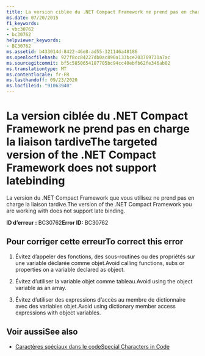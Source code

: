 ```yaml
---
title: La version ciblée du .NET Compact Framework ne prend pas en charge la liaison tardive
ms.date: 07/20/2015
f1_keywords:
- vbc30762
- bc30762
helpviewer_keywords:
- BC30762
ms.assetid: b433014d-8422-46e8-ad55-321146a48186
ms.openlocfilehash: 927f8cc84227db0ac890a133bce203769731a7ac
ms.sourcegitcommit: bf5c5850654187705bc94cc40ebfb62fe346ab02
ms.translationtype: MT
ms.contentlocale: fr-FR
ms.lasthandoff: 09/23/2020
ms.locfileid: "91063940"
---
```

# <a name="the-targeted-version-of-the-net-compact-framework-does-not-support-latebinding"></a><span data-ttu-id="72f5b-102">La version ciblée du .NET Compact Framework ne prend pas en charge la liaison tardive</span><span class="sxs-lookup"><span data-stu-id="72f5b-102">The targeted version of the .NET Compact Framework does not support latebinding</span></span>

<span data-ttu-id="72f5b-103">La version du .NET Compact Framework que vous utilisez ne prend pas en charge la liaison tardive.</span><span class="sxs-lookup"><span data-stu-id="72f5b-103">The version of the .NET Compact Framework you are working with does not support late binding.</span></span>  
  
 <span data-ttu-id="72f5b-104">**ID d’erreur :** BC30762</span><span class="sxs-lookup"><span data-stu-id="72f5b-104">**Error ID:** BC30762</span></span>  
  
## <a name="to-correct-this-error"></a><span data-ttu-id="72f5b-105">Pour corriger cette erreur</span><span class="sxs-lookup"><span data-stu-id="72f5b-105">To correct this error</span></span>  
  
1. <span data-ttu-id="72f5b-106">Évitez d’appeler des fonctions, des sous-routines ou des propriétés sur une variable déclarée comme objet.</span><span class="sxs-lookup"><span data-stu-id="72f5b-106">Avoid calling functions, subs or properties on a variable declared as object.</span></span>  
  
2. <span data-ttu-id="72f5b-107">Évitez d’utiliser la variable objet comme tableau.</span><span class="sxs-lookup"><span data-stu-id="72f5b-107">Avoid using the object variable as an array.</span></span>  
  
3. <span data-ttu-id="72f5b-108">Évitez d’utiliser des expressions d’accès au membre de dictionnaire avec des variables objet.</span><span class="sxs-lookup"><span data-stu-id="72f5b-108">Avoid using dictionary member access expressions with object variables.</span></span>  
  
## <a name="see-also"></a><span data-ttu-id="72f5b-109">Voir aussi</span><span class="sxs-lookup"><span data-stu-id="72f5b-109">See also</span></span>

- [<span data-ttu-id="72f5b-110">Caractères spéciaux dans le code</span><span class="sxs-lookup"><span data-stu-id="72f5b-110">Special Characters in Code</span></span>](../programming-guide/program-structure/special-characters-in-code.md)
